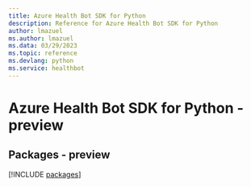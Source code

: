 ```yaml
---
title: Azure Health Bot SDK for Python
description: Reference for Azure Health Bot SDK for Python
author: lmazuel
ms.author: lmazuel
ms.data: 03/29/2023
ms.topic: reference
ms.devlang: python
ms.service: healthbot
---
```

# Azure Health Bot SDK for Python - preview
## Packages - preview
[!INCLUDE [packages](health-bot-index.md)]